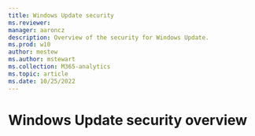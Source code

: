 ```yaml
---
title: Windows Update security
ms.reviewer: 
manager: aaroncz
description: Overview of the security for Windows Update.
ms.prod: w10
author: mestew
ms.author: mstewart
ms.collection: M365-analytics
ms.topic: article
ms.date: 10/25/2022
---
```


# Windows Update security overview


